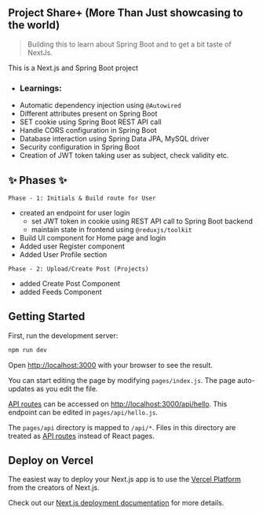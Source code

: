 ## Project Share+ (More Than Just showcasing to the world)

> Building this to learn about Spring Boot and to get a bit taste of NextJs.

This is a Next.js and Spring Boot project

+ ### Learnings:
 + Automatic dependency injection using `@Autowired`
 + Different attributes present on Spring Boot
 + SET cookie using Spring Boot REST API call
 + Handle CORS configuration in Spring Boot
 + Database interaction using Spring Data JPA, MySQL driver
 + Security configuration in Spring Boot
 + Creation of JWT token taking user as subject, check validity etc.



## ✨ Phases ✨
```
Phase - 1: Initials & Build route for User
```
+ created an endpoint for user login
    + set JWT token in cookie using REST API call to Spring Boot backend
    + maintain state in frontend using `@reduxjs/toolkit`
+ Build UI component for Home page and login
+ Added user Register component
+ Added User Profile section

```
Phase - 2: Upload/Create Post (Projects)
```
+ added Create Post Component
+ added Feeds Component

## Getting Started

First, run the development server:

```bash
npm run dev
```


Open [http://localhost:3000](http://localhost:3000) with your browser to see the result.

You can start editing the page by modifying `pages/index.js`. The page auto-updates as you edit the file.

[API routes](https://nextjs.org/docs/api-routes/introduction) can be accessed on [http://localhost:3000/api/hello](http://localhost:3000/api/hello). This endpoint can be edited in `pages/api/hello.js`.

The `pages/api` directory is mapped to `/api/*`. Files in this directory are treated as [API routes](https://nextjs.org/docs/api-routes/introduction) instead of React pages.



## Deploy on Vercel

The easiest way to deploy your Next.js app is to use the [Vercel Platform](https://vercel.com/new?utm_medium=default-template&filter=next.js&utm_source=create-next-app&utm_campaign=create-next-app-readme) from the creators of Next.js.

Check out our [Next.js deployment documentation](https://nextjs.org/docs/deployment) for more details.
